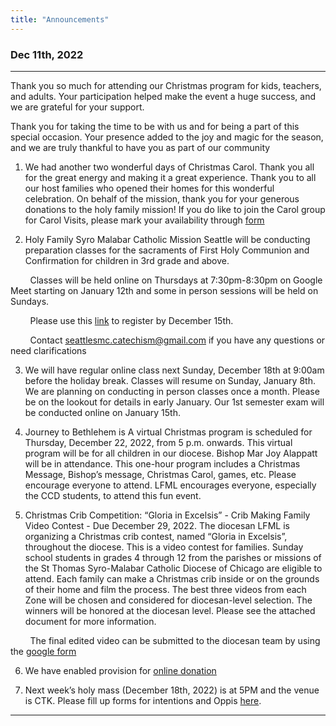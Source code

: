 ```yaml
---
title: "Announcements"
---
```


### Dec 11th, 2022
---

Thank you so much for attending our Christmas program for kids, teachers, and adults. Your participation helped make the event a huge success, and we are grateful for your support.
 
Thank you for taking the time to be with us and for being a part of this special occasion. Your presence added to the joy and magic for the season, and we are truly thankful to have you as part of our community

1. We had another  two wonderful days of Christmas Carol. Thank you all for the great energy and making it a great experience. Thank you to all our host families who opened their homes for this wonderful celebration. On behalf of the mission, thank you for your generous donations to the holy family mission! If you do like to join the Carol group for Carol Visits, please mark your availability through <a href="https://forms.gle/qXPZ4yXKFVCrDj1XA" target="_blank">form</a>

2. Holy Family Syro Malabar Catholic Mission Seattle will be conducting preparation classes for the sacraments of First Holy Communion and Confirmation for children in 3rd grade and above. 

&nbsp;&nbsp;&nbsp;&nbsp;&nbsp;&nbsp;&nbsp;&nbsp;Classes will be held online on Thursdays at 7:30pm-8:30pm on Google Meet starting on January 12th and some in person sessions will be held on Sundays.
 
&nbsp;&nbsp;&nbsp;&nbsp;&nbsp;&nbsp;&nbsp;&nbsp;Please use this <a target="_blank" href="https://forms.gle/N8P8HBxKjabojh8g8">link</a> to register by December 15th.

&nbsp;&nbsp;&nbsp;&nbsp;&nbsp;&nbsp;&nbsp;&nbsp;Contact seattlesmc.catechism@gmail.com if you have any questions or need clarifications

3. We will have regular online class next Sunday, December 18th at 9:00am before the holiday break. Classes will resume on Sunday, January 8th. We are planning on conducting in person classes once a month. Please be on the lookout for details in early January. Our 1st semester exam will be conducted online on January 15th.

4. Journey to Bethlehem is A virtual Christmas program is scheduled for Thursday, December 22, 2022, from 5 p.m. onwards. This virtual program will be for all children in our diocese. Bishop Mar Joy Alappatt will be in attendance. This one-hour program includes a Christmas Message, Bishop’s message, Christmas Carol, games, etc. Please encourage everyone to attend. LFML encourages everyone, especially the CCD students, to attend this fun event.

5. Christmas Crib Competition: “Gloria in Excelsis” - Crib Making Family Video Contest - Due December 29, 2022. The diocesan LFML is organizing a Christmas crib contest, named “Gloria in Excelsis”, throughout the diocese. This is a video contest for families. Sunday school students in grades 4 through 12 from the parishes or missions of the St Thomas Syro-Malabar Catholic Diocese of Chicago are eligible to attend. Each family can make a Christmas crib inside or on the grounds of their home and film the process. The best three videos from each Zone will be chosen and considered for diocesan-level selection. The winners will be honored at the diocesan level. Please see the attached document for more information. 

&nbsp;&nbsp;&nbsp;&nbsp;&nbsp;&nbsp;&nbsp;&nbsp;The final edited video can be submitted to the diocesan team by using the <a href="https://forms.gle/ezcHkQPSLxY1gjsc7" target="_blank">google form </a>

6.  We have enabled provision for <a href="https://holyfamilyseattle.org/donation/" target="_blank">online donation</a>

7. Next week’s holy mass (December 18th, 2022) is at 5PM  and the venue is CTK. Please fill up forms for intentions and Oppis <a target="_blank" href="/online-forms">here</a>.


---
